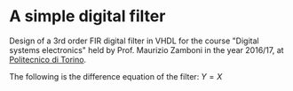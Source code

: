 # A simple digital filter 
Design of a 3rd order FIR digital filter in VHDL for the course "Digital systems electronics" held by Prof. Maurizio Zamboni in the year 2016/17, at [Politecnico di Torino](www.polito.it).

The following is the difference equation of the filter:
$Y=X$

